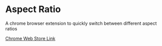 Aspect Ratio
========

A chrome browser extension to quickly switch between different aspect ratios

<a href="https://chrome.google.com/webstore/detail/aspect-ratio/bbelgfcfpiocfblomapnagpaagjfgkom">Chrome Web Store Link</a>
